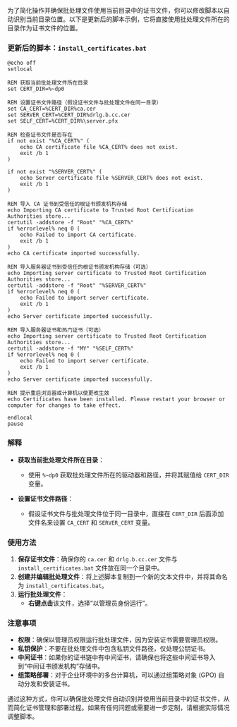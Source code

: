 为了简化操作并确保批处理文件使用当前目录中的证书文件，你可以修改脚本以自动识别当前目录位置。以下是更新后的脚本示例，它将直接使用批处理文件所在的目录作为证书文件的位置。

### 更新后的脚本：`install_certificates.bat`

```batch
@echo off
setlocal

REM 获取当前批处理文件所在目录
set CERT_DIR=%~dp0

REM 设置证书文件路径（假设证书文件与批处理文件在同一目录）
set CA_CERT=%CERT_DIR%ca.cer
set SERVER_CERT=%CERT_DIR%drlg.b.cc.cer
set SELF_CERT=%CERT_DIR%\server.pfx

REM 检查证书文件是否存在
if not exist "%CA_CERT%" (
    echo CA certificate file %CA_CERT% does not exist.
    exit /b 1
)

if not exist "%SERVER_CERT%" (
    echo Server certificate file %SERVER_CERT% does not exist.
    exit /b 1
)

REM 导入 CA 证书到受信任的根证书颁发机构存储
echo Importing CA certificate to Trusted Root Certification Authorities store...
certutil -addstore -f "Root" "%CA_CERT%"
if %errorlevel% neq 0 (
    echo Failed to import CA certificate.
    exit /b 1
)
echo CA certificate imported successfully.

REM 导入服务器证书到受信任的根证书颁发机构存储（可选）
echo Importing server certificate to Trusted Root Certification Authorities store...
certutil -addstore -f "Root" "%SERVER_CERT%"
if %errorlevel% neq 0 (
    echo Failed to import server certificate.
    exit /b 1
)
echo Server certificate imported successfully.

REM 导入服务器证书和热门证书（可选）
echo Importing server certificate to Trusted Root Certification Authorities store...
certutil -addstore -f "MY" "%SELF_CERT%"
if %errorlevel% neq 0 (
    echo Failed to import server certificate.
    exit /b 1
)
echo Server certificate imported successfully.

REM 提示重启浏览器或计算机以使更改生效
echo Certificates have been installed. Please restart your browser or computer for changes to take effect.

endlocal
pause
```

### 解释

- **获取当前批处理文件所在目录**：
  - 使用 `%~dp0` 获取批处理文件所在的驱动器和路径，并将其赋值给 `CERT_DIR` 变量。
  
- **设置证书文件路径**：
  - 假设证书文件与批处理文件位于同一目录中，直接在 `CERT_DIR` 后面添加文件名来设置 `CA_CERT` 和 `SERVER_CERT` 变量。

### 使用方法

1. **保存证书文件**：确保你的 `ca.cer` 和 `drlg.b.cc.cer` 文件与 `install_certificates.bat` 文件放在同一个目录中。
2. **创建并编辑批处理文件**：将上述脚本复制到一个新的文本文件中，并将其命名为 `install_certificates.bat`。
3. **运行批处理文件**：
   - **右键点击**该文件，选择“以管理员身份运行”。

### 注意事项

- **权限**：确保以管理员权限运行批处理文件，因为安装证书需要管理员权限。
- **私钥保护**：不要在批处理文件中包含私钥文件路径，仅处理公钥证书。
- **中间证书**：如果你的证书链中有中间证书，请确保也将这些中间证书导入到“中间证书颁发机构”存储中。
- **组策略部署**：对于企业环境中的多台计算机，可以通过组策略对象 (GPO) 自动分发和安装证书。

通过这种方式，你可以确保批处理文件自动识别并使用当前目录中的证书文件，从而简化证书管理和部署过程。如果有任何问题或需要进一步定制，请根据实际情况调整脚本。